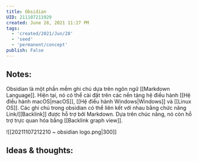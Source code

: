 ```yaml
---
title: Obsidian
UID: 211107211929
created: June 28, 2021 11:27 PM
tags:
  - 'created/2021/Jun/28'
  - 'seed'
  - 'permanent/concept'
publish: False
---
```

## Notes:
Obsidian là một phần mềm ghi chú dựa trên ngôn ngữ [[Markdown Language]]. Hiện tại, nó có thể cài đặt trên các nền tảng hệ điều hành [[Hệ điều hành macOS|macOS]], [[Hệ điều hành Windows|Windows]] và [[Linux OS]]. Các ghi chú trong obsidian có thể liên kết với nhau bằng chức năng Link/[[Backlink]] được hỗ trợ bởi Markdown. Dựa trên chúc năng, nó còn hỗ trợ trực quan hóa bằng [[Backlink graph view]].

![[20211107212210 ~ obsidian logo.png|300]]

## Ideas & thoughts:

